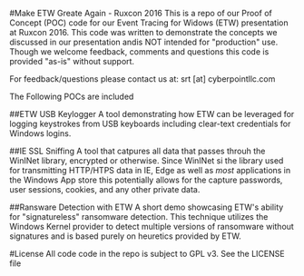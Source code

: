 
#Make ETW Greate Again - Ruxcon 2016
This is a repo of our Proof of Concept (POC) code for our Event Tracing for Widows (ETW) 
presentation at Ruxcon 2016. This code was written to demonstrate the concepts we 
discussed in our presentation andis NOT intended for "production" use. Though we welcome 
feedback, comments and questions this code is provided "as-is" without support.

For feedback/questions please contact us at: 
srt [at] cyberpointllc.com


The Following POCs are included

##ETW USB Keylogger
A tool demonstrating how ETW can be leveraged for logging keystrokes from USB keyboards 
including clear-text credentials for Windows logins.

##IE SSL Sniffing
A tool that catpures all data that passes throuh the WinINet library, encrypted or otherwise. 
Since WinINet si the library used for transmitting HTTP/HTPS data in IE, Edge as well as *most* 
applications in the Windows App store this potentially allows for the capture passwords, user 
sessions, cookies, and any other private data. 

##Ransware Detection with ETW
A short demo showcasing ETW's ability for "signatureless" ransomware detection. This technique 
utilizes the Windows Kernel provider to detect multiple versions of ransomware without signatures 
and is based purely on heuretics provided by ETW. 

#License 
All code code in the repo is subject to GPL v3. See the LICENSE file

